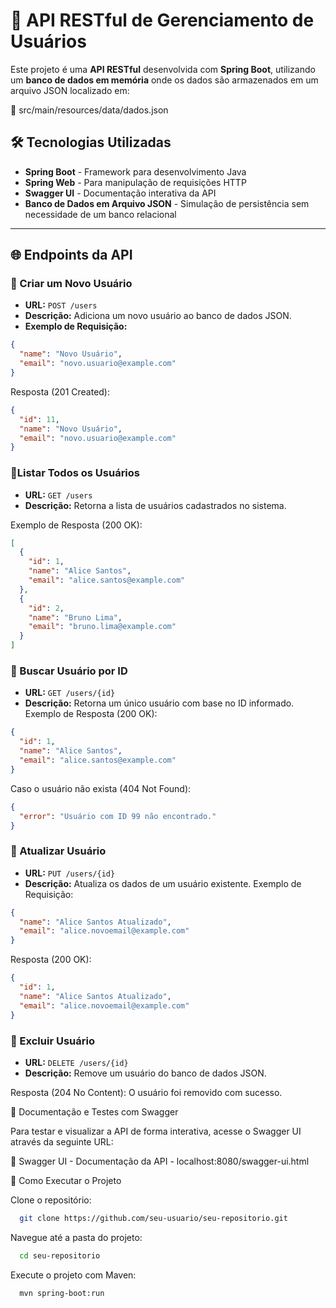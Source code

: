 # 🚀 API RESTful de Gerenciamento de Usuários

Este projeto é uma **API RESTful** desenvolvida com **Spring Boot**, utilizando um **banco de dados em memória** onde os dados são armazenados em um arquivo JSON localizado em:

📂 src/main/resources/data/dados.json

## 🛠️ Tecnologias Utilizadas

- **Spring Boot** - Framework para desenvolvimento Java
- **Spring Web** - Para manipulação de requisições HTTP
- **Swagger UI** - Documentação interativa da API
- **Banco de Dados em Arquivo JSON** - Simulação de persistência sem necessidade de um banco relacional

---

## 🌐 Endpoints da API

### 🔹 Criar um Novo Usuário

- **URL:** `POST /users`
- **Descrição:** Adiciona um novo usuário ao banco de dados JSON.
- **Exemplo de Requisição:**

```json
{
  "name": "Novo Usuário",
  "email": "novo.usuario@example.com"
}
```

Resposta (201 Created):

```json
{
  "id": 11,
  "name": "Novo Usuário",
  "email": "novo.usuario@example.com"
}
```

### 🔹Listar Todos os Usuários
- **URL:** `GET /users`
- **Descrição:** Retorna a lista de usuários cadastrados no sistema.

Exemplo de Resposta (200 OK):

```json
[
  {
    "id": 1,
    "name": "Alice Santos",
    "email": "alice.santos@example.com"
  },
  {
    "id": 2,
    "name": "Bruno Lima",
    "email": "bruno.lima@example.com"
  }
]
```

### 🔹 Buscar Usuário por ID
- **URL:** `GET /users/{id}`
- **Descrição:** Retorna um único usuário com base no ID informado.
Exemplo de Resposta (200 OK):

```json
{
  "id": 1,
  "name": "Alice Santos",
  "email": "alice.santos@example.com"
}
```

Caso o usuário não exista (404 Not Found):

```json
{
  "error": "Usuário com ID 99 não encontrado."
}
```

### 🔹 Atualizar Usuário
- **URL:** `PUT /users/{id}`
- **Descrição:** Atualiza os dados de um usuário existente.
Exemplo de Requisição:

```json
{
  "name": "Alice Santos Atualizado",
  "email": "alice.novoemail@example.com"
}
```

Resposta (200 OK):

```json
{
  "id": 1,
  "name": "Alice Santos Atualizado",
  "email": "alice.novoemail@example.com"
}
```

### 🔹 Excluir Usuário

- **URL:** `DELETE /users/{id}`
- **Descrição:** Remove um usuário do banco de dados JSON.

Resposta (204 No Content): O usuário foi removido com sucesso.

📖 Documentação e Testes com Swagger

Para testar e visualizar a API de forma interativa, acesse o Swagger UI através da seguinte URL:

🔗 Swagger UI - Documentação da API - localhost:8080/swagger-ui.html

🚀 Como Executar o Projeto

Clone o repositório:

```bash
  git clone https://github.com/seu-usuario/seu-repositorio.git
```

Navegue até a pasta do projeto:

```bash
  cd seu-repositorio  
```

Execute o projeto com Maven:

```bash
  mvn spring-boot:run
```